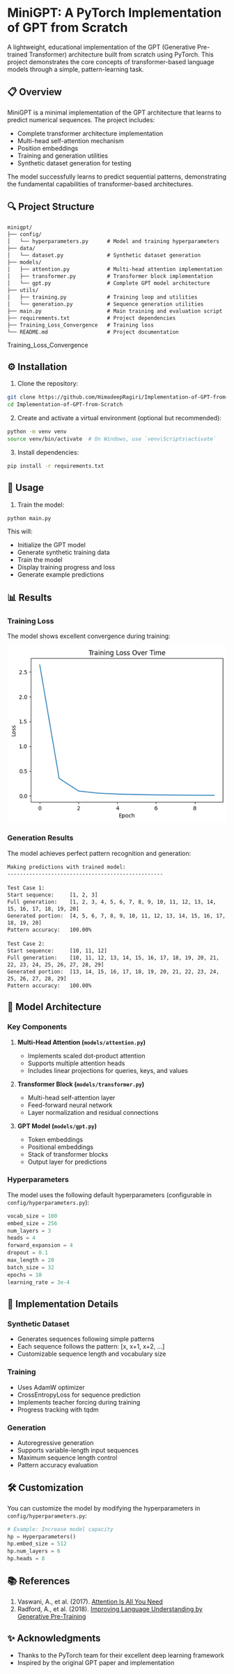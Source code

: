 # MiniGPT: A PyTorch Implementation of GPT from Scratch

A lightweight, educational implementation of the GPT (Generative Pre-trained Transformer) architecture built from scratch using PyTorch. This project demonstrates the core concepts of transformer-based language models through a simple, pattern-learning task.

## 📋 Overview

MiniGPT is a minimal implementation of the GPT architecture that learns to predict numerical sequences. The project includes:

- Complete transformer architecture implementation
- Multi-head self-attention mechanism
- Position embeddings
- Training and generation utilities
- Synthetic dataset generation for testing

The model successfully learns to predict sequential patterns, demonstrating the fundamental capabilities of transformer-based architectures.

## 🔍 Project Structure

```
minigpt/
├── config/
│   └── hyperparameters.py      # Model and training hyperparameters
├── data/
│   └── dataset.py              # Synthetic dataset generation
├── models/
│   ├── attention.py            # Multi-head attention implementation
│   ├── transformer.py          # Transformer block implementation
│   └── gpt.py                  # Complete GPT model architecture
├── utils/
│   ├── training.py             # Training loop and utilities
│   └── generation.py           # Sequence generation utilities
├── main.py                     # Main training and evaluation script
├── requirements.txt            # Project dependencies
├── Training_Loss_Convergence   # Training loss
└── README.md                   # Project documentation
```
Training_Loss_Convergence
## ⚙️ Installation

1. Clone the repository:
```bash
git clone https://github.com/HimadeepRagiri/Implementation-of-GPT-from-Scratch.git
cd Implementation-of-GPT-from-Scratch
```

2. Create and activate a virtual environment (optional but recommended):
```bash
python -m venv venv
source venv/bin/activate  # On Windows, use `venv\Scripts\activate`
```

3. Install dependencies:
```bash
pip install -r requirements.txt
```

## 🚀 Usage

1. Train the model:
```bash
python main.py
```

This will:
- Initialize the GPT model
- Generate synthetic training data
- Train the model
- Display training progress and loss
- Generate example predictions

## 📊 Results

### Training Loss
The model shows excellent convergence during training:

![Training Loss](Training_Loss_Convergence.png)

### Generation Results
The model achieves perfect pattern recognition and generation:

```
Making predictions with trained model:
--------------------------------------------------

Test Case 1:
Start sequence:     [1, 2, 3]
Full generation:    [1, 2, 3, 4, 5, 6, 7, 8, 9, 10, 11, 12, 13, 14, 15, 16, 17, 18, 19, 20]
Generated portion:  [4, 5, 6, 7, 8, 9, 10, 11, 12, 13, 14, 15, 16, 17, 18, 19, 20]
Pattern accuracy:   100.00%

Test Case 2:
Start sequence:     [10, 11, 12]
Full generation:    [10, 11, 12, 13, 14, 15, 16, 17, 18, 19, 20, 21, 22, 23, 24, 25, 26, 27, 28, 29]
Generated portion:  [13, 14, 15, 16, 17, 18, 19, 20, 21, 22, 23, 24, 25, 26, 27, 28, 29]
Pattern accuracy:   100.00%
```

## 🔧 Model Architecture

### Key Components

1. **Multi-Head Attention (`models/attention.py`)**
   - Implements scaled dot-product attention
   - Supports multiple attention heads
   - Includes linear projections for queries, keys, and values

2. **Transformer Block (`models/transformer.py`)**
   - Multi-head self-attention layer
   - Feed-forward neural network
   - Layer normalization and residual connections

3. **GPT Model (`models/gpt.py`)**
   - Token embeddings
   - Positional embeddings
   - Stack of transformer blocks
   - Output layer for predictions

### Hyperparameters

The model uses the following default hyperparameters (configurable in `config/hyperparameters.py`):

```python
vocab_size = 100
embed_size = 256
num_layers = 3
heads = 4
forward_expansion = 4
dropout = 0.1
max_length = 20
batch_size = 32
epochs = 10
learning_rate = 3e-4
```

## 📝 Implementation Details

### Synthetic Dataset
- Generates sequences following simple patterns
- Each sequence follows the pattern: [x, x+1, x+2, ...]
- Customizable sequence length and vocabulary size

### Training
- Uses AdamW optimizer
- CrossEntropyLoss for sequence prediction
- Implements teacher forcing during training
- Progress tracking with tqdm

### Generation
- Autoregressive generation
- Supports variable-length input sequences
- Maximum sequence length control
- Pattern accuracy evaluation

## 🛠️ Customization

You can customize the model by modifying the hyperparameters in `config/hyperparameters.py`:

```python
# Example: Increase model capacity
hp = Hyperparameters()
hp.embed_size = 512
hp.num_layers = 6
hp.heads = 8
```

## 📚 References

1. Vaswani, A., et al. (2017). [Attention Is All You Need](https://arxiv.org/pdf/1706.03762)
2. Radford, A., et al. (2018). [Improving Language Understanding by Generative Pre-Training](https://cdn.openai.com/research-covers/language-unsupervised/language_understanding_paper.pdf)


## ✨ Acknowledgments

- Thanks to the PyTorch team for their excellent deep learning framework
- Inspired by the original GPT paper and implementation


